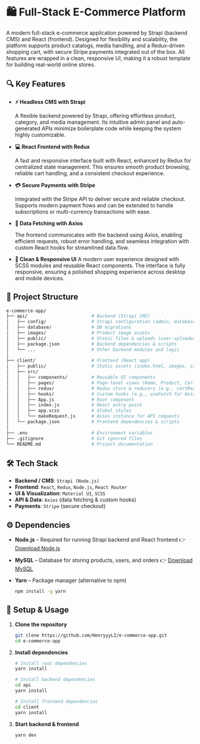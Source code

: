 # 🛍️ Full-Stack E-Commerce Platform

A modern full-stack e-commerce application powered by Strapi (backend CMS) and React (frontend). Designed for flexibility and scalability, the platform supports product catalogs, media handling, and a Redux-driven shopping cart, with secure Stripe payments integrated out of the box. All features are wrapped in a clean, responsive UI, making it a robust template for building real-world online stores.

## 🔍 Key Features

- **⚡ Headless CMS with Strapi**

  A flexible backend powered by Strapi, offering effortless product, category, and media management. Its intuitive admin panel and auto-generated APIs minimize boilerplate code while keeping the system highly customizable.

- **💻 React Frontend with Redux**

  A fast and responsive interface built with React, enhanced by Redux for centralized state management. This ensures smooth product browsing, reliable cart handling, and a consistent checkout experience.

- **💳 Secure Payments with Stripe**

  Integrated with the Stripe API to deliver secure and reliable checkout. Supports modern payment flows and can be extended to handle subscriptions or multi-currency transactions with ease.

- **🔗 Data Fetching with Axios**

  The frontend communicates with the backend using Axios, enabling efficient requests, robust error handling, and seamless integration with custom React hooks for streamlined data flow.

- **🎨 Clean & Responsive UI**
  A modern user experience designed with SCSS modules and reusable React components. The interface is fully responsive, ensuring a polished shopping experience across desktop and mobile devices.

## 📁 Project Structure

```bash
e-commerce-app/
├── api/                        # Backend (Strapi CMS)
│   ├── config/                 # Strapi configuration (admin, database, server, middlewares, plugins)
│   ├── database/               # DB migrations
│   ├── images/                 # Product image assets
│   ├── public/                 # Static files & uploads (user-uploaded product images)
│   ├── package.json            # Backend dependencies & scripts
│   └── ...                     # Other backend modules and logic
│
├── client/                     # Frontend (React app)
│   ├── public/                 # Static assets (index.html, images, icons)
│   ├── src/
│   │   ├── components/         # Reusable UI components
│   │   ├── pages/              # Page-level views (Home, Product, Cart, etc.)
│   │   ├── redux/              # Redux store & reducers (e.g., cartReducer)
│   │   ├── hooks/              # Custom hooks (e.g., useFetch for Axios requests)
│   │   ├── App.js              # Root component
│   │   ├── index.js            # React entry point
│   │   ├── app.scss            # Global styles
│   │   └── makeRequest.js      # Axios instance for API requests
│   └── package.json            # Frontend dependencies & scripts
│
├── .env                        # Environment variables
├── .gitignore                  # Git ignored files
└── README.md                   # Project documentation
```

## 🛠 Tech Stack

- **Backend / CMS**: `Strapi (Node.js)`
- **Frontend**: `React`, `Redux`, `Node.js`, `React Router`
- **UI & Visualization**: `Material UI`, `SCSS`
- **API & Data**: `Axios` (data fetching & custom hooks)
- **Payments**: `Stripe` (secure checkout)

## ⚙️ Dependencies

- **Node.js** – Required for running Strapi backend and React frontend
   👉 [Download Node.js](https://nodejs.org/en/download)

- **MySQL** – Database for storing products, users, and orders
   👉 [Download MySQL](https://dev.mysql.com/downloads)

- **Yarn** – Package manager (alternative to npm)

  ```bash
  npm install -g yarn
  ```

## 🚀 Setup & Usage

1. **Clone the repository**

   ```bash
   git clone https://github.com/HenryyyLI/e-commerce-app.git
   cd e-commerce-app
   ```

2. **Install dependencies**

   ```bash
   # Install root dependencies
   yarn install
   
   # Install backend dependencies
   cd api
   yarn install
   
   # Install frontend dependencies
   cd client
   yarn install
   ```

3. **Start backend & frontend**

   ```bash
   yarn dev
   ```
